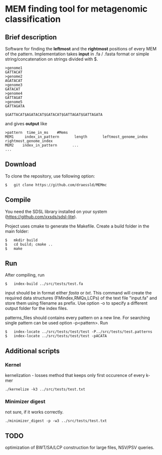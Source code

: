 # MEM finding tool for metagenomic classification

##  Brief description

Software for finding the **leftmost** and the **rightmost** positions of every MEM of the pattern. 
Implementation takes **input** in .fa / .fasta format or simple string/concatenation on strings divided with $.
```
>genome1
GATTACAT
>genome2
AGATACAT
>genome3
GATACAT
>genome4
GATTAGAT
>genome5
GATTAGATA
```

```
$GATTACAT$AGATACAT$GATACAT$GATTAGAT$GATTAGATA
```

and gives **output** like
```
>pattern  time_in_ms    #Mems
MEM1     index_in_pattern       length       leftmost_genome_index       rightmost_genome_index
MEM2    index_in_pattern       ...
...
```

##  Download

To clone the repository, use following option:
```
$   git clone https://github.com/draessld/MEMmc
```
##  Compile
You need the SDSL library installed on your system (https://github.com/xxsds/sdsl-lite).

Project uses cmake to generate the Makefile. Create a build folder in the main folder:
```
$   mkdir build
$   cd build; cmake ..
$   make
```
##  Run
After compiling, run

```
$   index-build ../src/tests/test.fa
```

input should be in format either *fasta* or *txt*.
This command will create the required data structures (FMindex,RMQs,LCPs) of the text file "input.fa" and store them using filename as prefix. Use option -o to specify a different output folder for the index files.

patterns_files should contains every pattern on a new line. For searching single pattern can be used option -p\<pattern\>.
Run
```
$   index-locate ../src/tests/test/test -P../src/tests/test.patterns 
$   index-locate ../src/tests/test/test -pACATA
```

##  Additional scripts
### Kernel
kernelization - losses method that keeps only first occurence of every k-mer

```
./kernelize -k3 ../src/tests/test.txt
```

### Minimizer digest
not sure, if it works correctly.

```
./minimizer_digest -p -w3 ../src/tests/test.txt
```


##  TODO
optimization of BWT/SA/LCP construction for large files, NSV/PSV queries.
